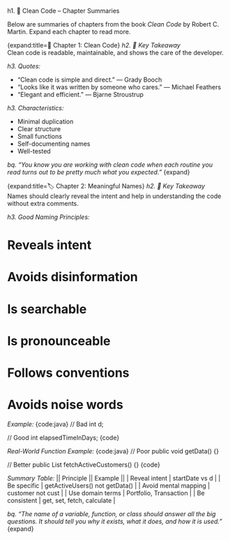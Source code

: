 h1. 🧼 Clean Code – Chapter Summaries

Below are summaries of chapters from the book *Clean Code* by Robert C. Martin. Expand each chapter to read more.

{expand:title=📘 Chapter 1: Clean Code}
*h2. 🔑 Key Takeaway*  
Clean code is readable, maintainable, and shows the care of the developer.

*h3. Quotes:*  
- “Clean code is simple and direct.” — Grady Booch  
- “Looks like it was written by someone who cares.” — Michael Feathers  
- “Elegant and efficient.” — Bjarne Stroustrup

*h3. Characteristics:*  
- Minimal duplication  
- Clear structure  
- Small functions  
- Self-documenting names  
- Well-tested

*bq. “You know you are working with clean code when each routine you read turns out to be pretty much what you expected.”*
{expand}

{expand:title=🏷️ Chapter 2: Meaningful Names}
*h2. 🔑 Key Takeaway*  
Names should clearly reveal the intent and help in understanding the code without extra comments.

*h3. Good Naming Principles:*
# Reveals intent  
# Avoids disinformation  
# Is searchable  
# Is pronounceable  
# Follows conventions  
# Avoids noise words

*Example:*
{code:java}
// Bad
int d;

// Good
int elapsedTimeInDays;
{code}

*Real-World Function Example:*
{code:java}
// Poor
public void getData() {}

// Better
public List<Customer> fetchActiveCustomers() {}
{code}

*Summary Table:*
|| Principle               || Example                         ||
| Reveal intent            | startDate vs d                   |
| Be specific              | getActiveUsers() not getData()   |
| Avoid mental mapping     | customer not cust                |
| Use domain terms         | Portfolio, Transaction           |
| Be consistent            | get, set, fetch, calculate       |

*bq. “The name of a variable, function, or class should answer all the big questions. It should tell you why it exists, what it does, and how it is used.”*
{expand}
